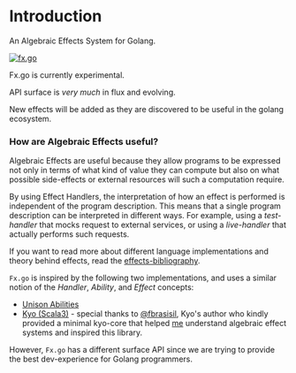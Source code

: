 # Introduction

An Algebraic Effects System for Golang.

[![fx.go](https://github-readme-stats.vercel.app/api/pin/?username=vic&repo=fx.go&show_owner=true&theme=shades-of-purple)](https://github.com/vic/fx.go)


<div class="warning">
Fx.go is currently experimental. 

API surface is *very much* in flux and evolving.

New effects will be added as they are discovered to be useful in the golang ecosystem.
</div>


### How are Algebraic Effects useful?

Algebraic Effects are useful because they allow programs to
be expressed not only in terms of what kind of value they can
compute but also on what possible side-effects or external resources will such a computation require.

By using Effect Handlers, the interpretation of how an effect is performed is independent of the program description. This means that a single program description can be interpreted in different ways. For example, using a *test-handler* that mocks request to external services, or using a *live-handler* that actually performs such requests.

If you want to read more about different language implementations and theory behind effects, read the [effects-bibliography](https://github.com/yallop/effects-bibliography).

`Fx.go` is inspired by the following two implementations, and uses a similar notion of the _Handler_, _Ability_, and _Effect_ concepts:

- [Unison Abilities](https://www.unison-lang.org/docs/language-reference/abilities-and-ability-handlers/)
- [Kyo (Scala3)](https://github.com/getkyo/kyo/) - special thanks to [@fbrasisil](https://x.com/fbrasisil), Kyo's author who kindly provided a minimal kyo-core that helped [me](https://x.com/oeiuwq) understand algebraic effect systems and inspired this library.


However, `Fx.go` has a different surface API since we are trying to provide the best dev-experience for Golang programmers.